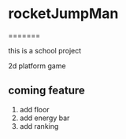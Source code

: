 # rocketJumpMan
=======

this is a school project

2d platform game

coming feature
----------------
1. add floor
2. add energy bar
3. add ranking
